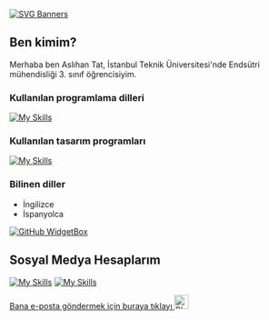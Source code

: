 [![SVG Banners](https://svg-banners.vercel.app/api?type=typeWriter&text1=Merhaba%20Ben%20Aslıhan👨‍💻&width=800&height=400)](https://github.com/Akshay090/svg-banners)
## Ben kimim?
Merhaba ben Aslıhan Tat, İstanbul Teknik Üniversitesi'nde Endsütri mühendisliği 3. sınıf öğrencisiyim.


### Kullanılan programlama dilleri
[![My Skills](https://skillicons.dev/icons?i=c,cpp,py)](https://skillicons.dev)


### Kullanılan tasarım programları
[![My Skills](https://skillicons.dev/icons?i=ai,ps,pr)](https://skillicons.dev)


### Bilinen diller
- İngilizce 
- İspanyolca

[![GitHub WidgetBox](https://github-widgetbox.vercel.app/api/profile?username=aslihantt&data=followers,repositories,stars,commits&theme=viridescent)](https://github.com/aslihantt/github-widgetbox)

## Sosyal Medya Hesaplarım
[![My Skills](https://skillicons.dev/icons?i=instagram)](https://www.instagram.com/ttaslihan) [![My Skills](https://skillicons.dev/icons?i=linkedin)](https://www.linkedin.com/in/aslihantat/)

<a href=mailto:aslihantat22@gmail.co>Bana e-posta göndermek için buraya tıklayı <img src="https://raw.githubusercontent.com/Tarikul-Islam-Anik/Animated-Fluent-Emojis/master/Emojis/Smilies/Blue%20Heart.png" alt="Blue Heart" width="25" height="25" /></a>



